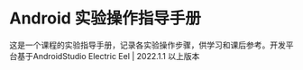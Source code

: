 # Android 实验操作指导手册

这是一个课程的实验指导手册，记录各实验操作步骤，供学习和课后参考。开发平台基于AndroidStudio Electric Eel | 2022.1.1 以上版本

